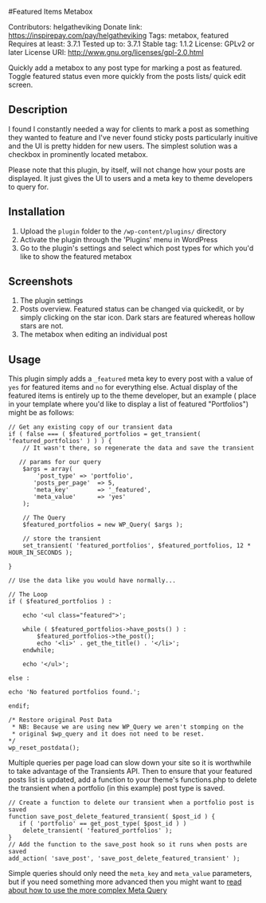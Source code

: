 #Featured Items Metabox

Contributors: helgatheviking
Donate link: https://inspirepay.com/pay/helgatheviking
Tags: metabox, featured
Requires at least: 3.7.1
Tested up to: 3.7.1
Stable tag: 1.1.2
License: GPLv2 or later
License URI: http://www.gnu.org/licenses/gpl-2.0.html

Quickly add a metabox to any post type for marking a post as featured.  Toggle featured status even more quickly from the posts lists/ quick edit screen.

## Description

I found I constantly needed a way for clients to mark a post as something they wanted to feature and I've never found sticky posts particularly inuitive and the UI is pretty hidden for new users.  The simplest solution was a checkbox in prominently located metabox.

Please note that this plugin, by itself, will not change how your posts are displayed.  It just gives the UI to users and a meta key to theme developers to query for.

## Installation

1. Upload the `plugin` folder to the `/wp-content/plugins/` directory
1. Activate the plugin through the 'Plugins' menu in WordPress
1. Go to the plugin's settings and select which post types for which you'd like to show the featured metabox

## Screenshots

1. The plugin settings
1. Posts overview. Featured status can be changed via quickedit, or by simply clicking on the star icon.  Dark stars are featured whereas hollow stars are not.
1. The metabox when editing an individual post

## Usage

This plugin simply adds a `_featured` meta key to every post with a value of `yes` for featured items and `no` for everything else.  Actual display of the featured items is entirely up to the theme developer, but an example ( place in your template where you'd like to display a list of featured "Portfolios") might be as follows:

```
// Get any existing copy of our transient data
if ( false === ( $featured_portfolios = get_transient( 'featured_portfolios' ) ) ) {
    // It wasn't there, so regenerate the data and save the transient

   // params for our query
	$args = array(
		'post_type' => 'portfolio',
	   'posts_per_page'  => 5,
	   'meta_key'        => '_featured',
	   'meta_value'      => 'yes'
	);

	// The Query
	$featured_portfolios = new WP_Query( $args );

	// store the transient
	set_transient( 'featured_portfolios', $featured_portfolios, 12 * HOUR_IN_SECONDS );

}

// Use the data like you would have normally...

// The Loop
if ( $featured_portfolios ) :

	echo '<ul class="featured">';

	while ( $featured_portfolios->have_posts() ) :
		$featured_portfolios->the_post();
		echo '<li>' . get_the_title() . '</li>';
	endwhile;

	echo '</ul>';

else :

echo 'No featured portfolios found.';

endif;

/* Restore original Post Data
 * NB: Because we are using new WP_Query we aren't stomping on the
 * original $wp_query and it does not need to be reset.
*/
wp_reset_postdata();
```

Multiple queries per page load can slow down your site so it is worthwhile to take advantage of the Transients API.  Then to ensure that your featured posts list is updated, add a function to your theme's functions.php to delete the transient when a portfolio (in this example) post type is saved.

```
// Create a function to delete our transient when a portfolio post is saved
function save_post_delete_featured_transient( $post_id ) {
   if ( 'portfolio' == get_post_type( $post_id ) )
   	delete_transient( 'featured_portfolios' );
}
// Add the function to the save_post hook so it runs when posts are saved
add_action( 'save_post', 'save_post_delete_featured_transient' );
```

Simple queries should only need the `meta_key` and `meta_value` parameters, but if you need something more advanced then you might want to [read about how to use the more complex Meta Query](http://scribu.net/wordpress/advanced-metadata-queries.html)


